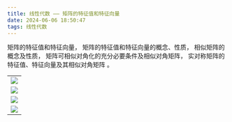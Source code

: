 ```yaml
---
title: 线性代数 —— 矩阵的特征值和特征向量
date: 2024-06-06 18:50:47
tags: 线性代数
---
```


矩阵的特征值和特征向量， 矩阵的特征值和特征向量的概念、性质， 相似矩阵的概念及性质， 矩阵可相似对角化的充分必要条件及相似对角矩阵， 实对称矩阵的特征值、特征向量及其相似对角矩阵 。


| |
| :------ | 
|![](pic/xxds-tzz1.jpg)|
|![](pic/xxds-tzz2.jpg)|
|![](pic/xxds-tzz3.jpg)|
|![](pic/xxds-tzz4.jpg)|